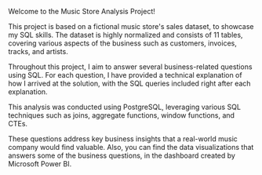Welcome to the Music Store Analysis Project!

This project is based on a fictional music store's sales dataset, to showcase my SQL skills. 
The dataset is highly normalized and consists of 11 tables, covering various aspects of the business such as customers, invoices, tracks, and artists.

Throughout this project, I aim to answer several business-related questions using SQL. 
For each question, I have provided a technical explanation of how I arrived at the solution, with the SQL queries included right after each explanation.

This analysis was conducted using PostgreSQL, leveraging various SQL techniques such as joins, aggregate functions, window functions, and CTEs.

These questions address key business insights that a real-world music company would find valuable. Also, you can find the data visualizations that answers some of the business questions, in the dashboard created by Microsoft Power BI.
